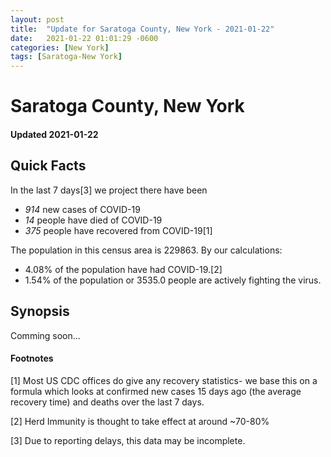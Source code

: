 ```yaml
---
layout: post
title:  "Update for Saratoga County, New York - 2021-01-22"
date:   2021-01-22 01:01:29 -0600
categories: [New York]
tags: [Saratoga-New York]
---
```


# Saratoga County, New York
#### Updated 2021-01-22

## Quick Facts

In the last 7 days[3] we project there have been
- *914* new cases of COVID-19
- *14* people have died of COVID-19
- *375* people have recovered from COVID-19[1]

The population in this census area is 229863. By our calculations:
- 4.08% of the population have had COVID-19.[2]
- 1.54% of the population or 3535.0 people are actively fighting the virus.

## Synopsis

Comming soon...


#### Footnotes

[1] Most US CDC offices do give any recovery statistics- we base this on a formula which looks at confirmed new cases
15 days ago (the average recovery time) and deaths over the last 7 days.

[2] Herd Immunity is thought to take effect at around ~70-80%

[3] Due to reporting delays, this data may be incomplete.
 
    
